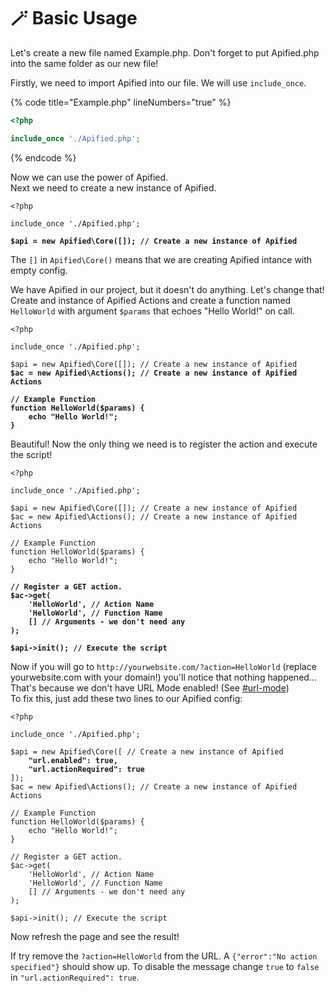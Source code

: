 # 🪄 Basic Usage

Let's create a new file named Example.php. Don't forget to put Apified.php into the same folder as our new file!

Firstly, we need to import Apified into our file. We will use `include_once`.

{% code title="Example.php" lineNumbers="true" %}
```php
<?php

include_once './Apified.php';
```
{% endcode %}

Now we can use the power of Apified.\
Next we need to create a new instance of Apified.

<pre class="language-php" data-title="Example.php" data-line-numbers><code class="lang-php">&#x3C;?php

include_once './Apified.php';

<strong>$api = new Apified\Core([]); // Create a new instance of Apified
</strong></code></pre>

The `[]` in `Apified\Core()` means that we are creating Apified intance with empty config.

We have Apified in our project, but it doesn't do anything. Let's change that!\
Create and instance of Apified Actions and create a function named `HelloWorld` with argument `$params` that echoes "Hello World!" on call.

<pre class="language-php" data-title="Example.php" data-line-numbers><code class="lang-php">&#x3C;?php

include_once './Apified.php';

$api = new Apified\Core([]); // Create a new instance of Apified
<strong>$ac = new Apified\Actions(); // Create a new instance of Apified Actions
</strong>
<strong>// Example Function
</strong><strong>function HelloWorld($params) {
</strong><strong>    echo "Hello World!";
</strong><strong>}
</strong></code></pre>

Beautiful! Now the only thing we need is to register the action and execute the script!

<pre class="language-php" data-title="Example.php" data-line-numbers><code class="lang-php">&#x3C;?php

include_once './Apified.php';

$api = new Apified\Core([]); // Create a new instance of Apified
$ac = new Apified\Actions(); // Create a new instance of Apified Actions

// Example Function
function HelloWorld($params) {
    echo "Hello World!";
}

<strong>// Register a GET action.
</strong><strong>$ac->get(
</strong><strong>    'HelloWorld', // Action Name
</strong><strong>    'HelloWorld', // Function Name
</strong><strong>    [] // Arguments - we don't need any
</strong><strong>);
</strong>
<strong>$api->init(); // Execute the script
</strong></code></pre>

Now if you will go to `http://yourwebsite.com/?action=HelloWorld` (replace yourwebsite.com with your domain!) you'll notice that nothing happened...\
That's because we don't have URL Mode enabled! (See [#url-mode](modes.md#url-mode "mention"))\
To fix this, just add these two lines to our Apified config:

<pre class="language-php" data-title="Example.php" data-line-numbers><code class="lang-php">&#x3C;?php

include_once './Apified.php';

$api = new Apified\Core([ // Create a new instance of Apified
<strong>    "url.enabled": true,
</strong><strong>    "url.actionRequired": true
</strong>]); 
$ac = new Apified\Actions(); // Create a new instance of Apified Actions

// Example Function
function HelloWorld($params) {
    echo "Hello World!";
}

// Register a GET action.
$ac->get(
    'HelloWorld', // Action Name
    'HelloWorld', // Function Name
    [] // Arguments - we don't need any
);

$api->init(); // Execute the script
</code></pre>

Now refresh the page and see the result!

If try remove the `?action=HelloWorld` from the URL. A `{"error":"No action specified"}` should show up. To disable the message change `true` to `false` in `"url.actionRequired": true`.
